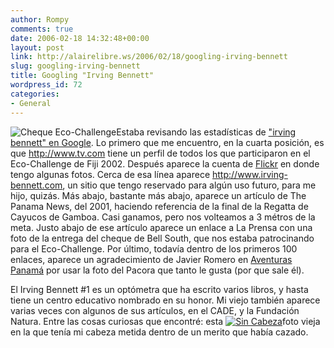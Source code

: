 ```yaml
---
author: Rompy
comments: true
date: 2006-02-18 14:32:48+00:00
layout: post
link: http://alairelibre.ws/2006/02/18/googling-irving-bennett
slug: googling-irving-bennett
title: Googling "Irving Bennett"
wordpress_id: 72
categories:
- General
---
```


![Cheque Eco-Challenge](http://alairelibre.ws/wp-content/uploads/2006/02/cheque-eco-challenge.jpg)Estaba revisando las estadísticas de ["irving bennett" en Google](http://www.google.com/search?q=%22irving+bennett%22&start=0&start=0&ie=utf-8&oe=utf-8&client=firefox-a&rls=org.mozilla:en-US:official). Lo primero que me encuentro, en la cuarta posición, es que http://www.tv.com tiene un perfil de todos los que participaron en el Eco-Challenge de Fiji 2002. Después aparece la cuenta de [Flickr](http://www.flickr.com/photos/rompy/) en donde tengo algunas fotos. Cerca de esa línea aparece http://www.irving-bennett.com, un sitio que tengo reservado para algún uso futuro, para me hijo, quizás. Más abajo, bastante más abajo, aparece un artículo de The Panama News, del 2001, haciendo referencia de la final de la Regatta de Cayucos de Gamboa. Casi ganamos, pero nos volteamos a 3 métros de la meta. Justo abajo de ese artículo aparece un enlace a La Prensa con una foto de la entrega del cheque de Bell South, que nos estaba patrocinando para el Eco-Challenge. Por último, todavía dentro de los primeros 100 enlaces, aparece un agradecimiento de Javier Romero en [Aventuras Panamá](http://www.aventuraspanama.com/WATREVETE/Atrevete02.htm) por usar la foto del Pacora que tanto le gusta (por que sale él).

El Irving Bennett #1 es un optómetra que ha escrito varios libros, y hasta tiene un centro educativo nombrado en su honor. Mi viejo también aparece varias veces con algunos de sus artículos, en el CADE, y la Fundación Natura. Entre las cosas curiosas que encontré: esta [![Sin Cabeza](http://alairelibre.ws/wp-content/uploads/2006/02/SinCabeza.miniatura.jpg)](http://alairelibre.ws/?attachment_id=74)foto vieja en la que tenía mi cabeza metida dentro de un merito que había cazado.
